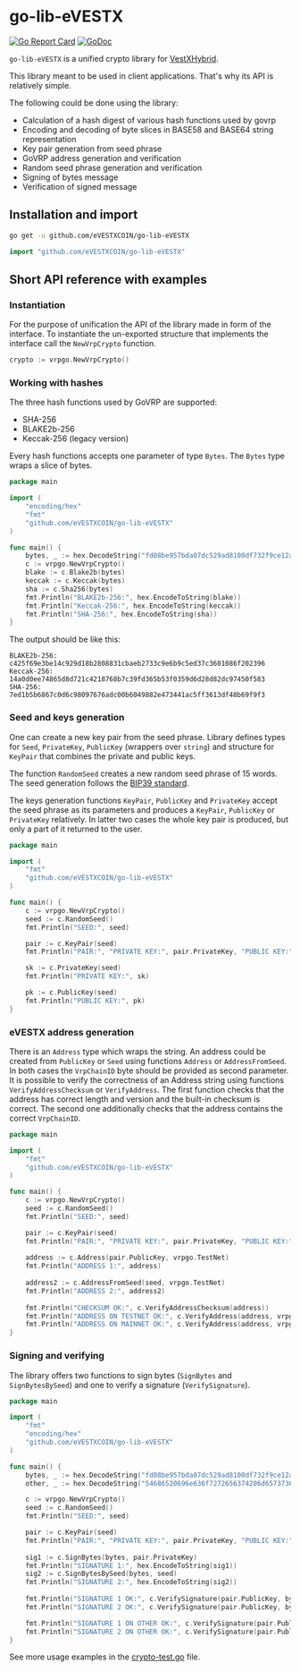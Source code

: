 # go-lib-eVESTX

[![Go Report Card](https://goreportcard.com/badge/github.com/eVESTXCOIN/go-lib-eVESTX)](https://goreportcard.com/report/github.com/eVESTXCOIN/go-lib-eVESTX)
[![GoDoc](https://godoc.org/github.com/eVESTXCOIN/go-lib-eVESTX?status.svg)](https://godoc.org/github.com/eVESTXCOIN/go-lib-eVESTX)

`go-lib-eVESTX` is a unified crypto library for [VestXHybrid](https://vestxhybrid.com/).

This library meant to be used in client applications. That's why its API is relatively simple. 

The following could be done using the library:

* Calculation of a hash digest of various hash functions used by govrp
* Encoding and decoding of byte slices in BASE58 and BASE64 string representation
* Key pair generation from seed phrase
* GoVRP address generation and verification
* Random seed phrase generation and verification
* Signing of bytes message
* Verification of signed message

## Installation and import

```bash
go get -u github.com/eVESTXCOIN/go-lib-eVESTX
```
```go
import "github.com/eVESTXCOIN/go-lib-eVESTX"
```

## Short API reference with examples

### Instantiation

For the purpose of unification the API of the library made in form of the interface.
To instantiate the un-exported structure that implements the interface call the `NewVrpCrypto` function.

```go
crypto := vrpgo.NewVrpCrypto()
```

### Working with hashes

The three hash functions used by GoVRP are supported:

* SHA-256
* BLAKE2b-256
* Keccak-256 (legacy version)

Every hash functions accepts one parameter of type `Bytes`. The `Bytes` type wraps a slice of bytes.

```go
package main

import (
	"encoding/hex"
	"fmt"
	"github.com/eVESTXCOIN/go-lib-eVESTX"
)

func main() {
	bytes, _ := hex.DecodeString("fd08be957bda07dc529ad8100df732f9ce12ae3e42bcda6acabe12c02dfd6989")
	c := vrpgo.NewVrpCrypto()
	blake := c.Blake2b(bytes)
	keccak := c.Keccak(bytes)
	sha := c.Sha256(bytes)
	fmt.Println("BLAKE2b-256:", hex.EncodeToString(blake))
	fmt.Println("Keccak-256:", hex.EncodeToString(keccak))
	fmt.Println("SHA-256:", hex.EncodeToString(sha))
}
```

The output should be like this:

```
BLAKE2b-256: c425f69e3be14c929d18b2808831cbaeb2733c9e6b9c5ed37c3601086f202396
Keccak-256: 14a0d0ee74865d8d721c4218768b7c39fd365b53f0359d6d28d82dc97450f583
SHA-256: 7ed1b5b6867c0d6c98097676adc00b6049882e473441ac5ff3613df48b69f9f3
```

### Seed and keys generation

One can create a new key pair from the seed phrase. Library defines types for `Seed`, `PrivateKey`, `PublicKey` (wrappers over `string`) and structure for `KeyPair` that combines the private and public keys.

The function `RandomSeed` creates a new random seed phrase of 15 words. The seed generation follows the [BIP39 standard](https://github.com/bitcoin/bips/blob/master/bip-0039.mediawiki). 

The keys generation functions `KeyPair`, `PublicKey` and `PrivateKey` accept the seed phrase as its parameters and produces a `KeyPair`, `PublicKey` or `PrivateKey` relatively. In latter two cases the whole key pair is produced, but only a part of it returned to the user.

```go
package main

import (
	"fmt"
	"github.com/eVESTXCOIN/go-lib-eVESTX"
)

func main() {
	c := vrpgo.NewVrpCrypto()
	seed := c.RandomSeed()
	fmt.Println("SEED:", seed)

	pair := c.KeyPair(seed)
	fmt.Println("PAIR:", "PRIVATE KEY:", pair.PrivateKey, "PUBLIC KEY:", pair.PublicKey)

	sk := c.PrivateKey(seed)
	fmt.Println("PRIVATE KEY:", sk)

	pk := c.PublicKey(seed)
	fmt.Println("PUBLIC KEY:", pk)
}
```

### eVESTX address generation

There is an `Address` type which wraps the string. An address could be created from `PublicKey` or `Seed` using functions `Address` or `AddressFromSeed`. In both cases the `VrpChainID` byte should be provided as second parameter. 
It is possible to verify the correctness of an Address string using functions `VerifyAddressChecksum` or `VerifyAddress`. The first function checks that the address has correct length and version and the built-in checksum is correct. The second one additionally checks that the address contains the correct `VrpChainID`.

```go
package main

import (
	"fmt"
	"github.com/eVESTXCOIN/go-lib-eVESTX"
)

func main() {
	c := vrpgo.NewVrpCrypto()
	seed := c.RandomSeed()
	fmt.Println("SEED:", seed)

	pair := c.KeyPair(seed)
	fmt.Println("PAIR:", "PRIVATE KEY:", pair.PrivateKey, "PUBLIC KEY:", pair.PublicKey)
	
	address := c.Address(pair.PublicKey, vrpgo.TestNet)
	fmt.Println("ADDRESS 1:", address)
	
	address2 := c.AddressFromSeed(seed, vrpgo.TestNet)
	fmt.Println("ADDRESS 2:", address2)
	
	fmt.Println("CHECKSUM OK:", c.VerifyAddressChecksum(address))
	fmt.Println("ADDRESS ON TESTNET OK:", c.VerifyAddress(address, vrpgo.TestNet))
	fmt.Println("ADDRESS ON MAINNET OK:", c.VerifyAddress(address, vrpgo.MainNet))
}
```

### Signing and verifying 

The library offers two functions to sign bytes (`SignBytes` and `SignBytesBySeed`) and one to verify a signature (`VerifySignature`). 


```go
package main

import (
	"fmt"
	"encoding/hex"
	"github.com/eVESTXCOIN/go-lib-eVESTX"
)

func main() {
	bytes, _ := hex.DecodeString("fd08be957bda07dc529ad8100df732f9ce12ae3e42bcda6acabe12c02dfd6989")
	other, _ := hex.DecodeString("54686520696e636f7272656374206d657373616765")

	c := vrpgo.NewVrpCrypto()
	seed := c.RandomSeed()
	fmt.Println("SEED:", seed)

	pair := c.KeyPair(seed)
	fmt.Println("PAIR:", "PRIVATE KEY:", pair.PrivateKey, "PUBLIC KEY:", pair.PublicKey)
	
	sig1 := c.SignBytes(bytes, pair.PrivateKey)
	fmt.Println("SIGNATURE 1:", hex.EncodeToString(sig1))
	sig2 := c.SignBytesBySeed(bytes, seed)
	fmt.Println("SIGNATURE 2:", hex.EncodeToString(sig2))
	
	fmt.Println("SIGNATURE 1 OK:", c.VerifySignature(pair.PublicKey, bytes, sig1))
	fmt.Println("SIGNATURE 2 OK:", c.VerifySignature(pair.PublicKey, bytes, sig2))

	fmt.Println("SIGNATURE 1 ON OTHER OK:", c.VerifySignature(pair.PublicKey, other, sig1))
	fmt.Println("SIGNATURE 2 ON OTHER OK:", c.VerifySignature(pair.PublicKey, other, sig2))
}
```

See more usage examples in the [crypto-test.go](https://github.com/eVESTXCOIN/go-lib-eVESTX/blob/master/crypto_test.go) file.